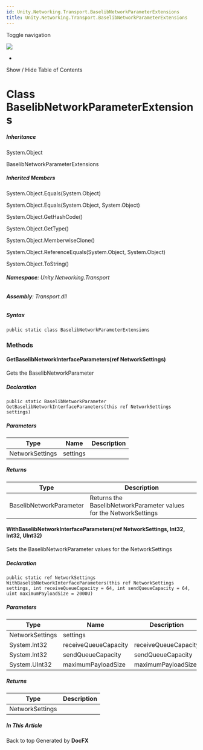```yaml
---
id: Unity.Networking.Transport.BaselibNetworkParameterExtensions
title: Unity.Networking.Transport.BaselibNetworkParameterExtensions
---
```


<div id="wrapper">

<div>

<div class="container">

<div class="navbar-header">

Toggle navigation

<img src="../logo.svg" id="logo" class="svg" />

</div>

<div id="navbar" class="collapse navbar-collapse">

<div class="form-group">

</div>

</div>

</div>

<div class="subnav navbar navbar-default">

<div id="breadcrumb" class="container hide-when-search">

-   

</div>

</div>

</div>

<div class="container body-content hide-when-search" role="main">

<div class="sidenav hide-when-search">

Show / Hide Table of Contents

<div id="sidetoggle" class="sidetoggle collapse">

<div id="sidetoc">

</div>

</div>

</div>

<div class="article row grid-right">

<div class="col-md-10">

# Class BaselibNetworkParameterExtensions

<div class="markdown level0 summary">

</div>

<div class="markdown level0 conceptual">

</div>

<div class="inheritance">

##### Inheritance

<div class="level0">

System.Object

</div>

<div class="level1">

BaselibNetworkParameterExtensions

</div>

</div>

<div class="inheritedMembers">

##### Inherited Members

<div>

System.Object.Equals(System.Object)

</div>

<div>

System.Object.Equals(System.Object, System.Object)

</div>

<div>

System.Object.GetHashCode()

</div>

<div>

System.Object.GetType()

</div>

<div>

System.Object.MemberwiseClone()

</div>

<div>

System.Object.ReferenceEquals(System.Object, System.Object)

</div>

<div>

System.Object.ToString()

</div>

</div>

###### **Namespace**: Unity.Networking.Transport

###### **Assembly**: Transport.dll

##### Syntax

<div class="codewrapper">

``` lang-csharp
public static class BaselibNetworkParameterExtensions
```

</div>

### Methods

#### GetBaselibNetworkInterfaceParameters(ref NetworkSettings)

<div class="markdown level1 summary">

Gets the BaselibNetworkParameter

</div>

<div class="markdown level1 conceptual">

</div>

##### Declaration

<div class="codewrapper">

``` lang-csharp
public static BaselibNetworkParameter GetBaselibNetworkInterfaceParameters(this ref NetworkSettings settings)
```

</div>

##### Parameters

| Type            | Name     | Description |
|-----------------|----------|-------------|
| NetworkSettings | settings |             |

##### Returns

| Type                    | Description                                                        |
|-------------------------|--------------------------------------------------------------------|
| BaselibNetworkParameter | Returns the BaselibNetworkParameter values for the NetworkSettings |

#### WithBaselibNetworkInterfaceParameters(ref NetworkSettings, Int32, Int32, UInt32)

<div class="markdown level1 summary">

Sets the BaselibNetworkParameter values for the NetworkSettings

</div>

<div class="markdown level1 conceptual">

</div>

##### Declaration

<div class="codewrapper">

``` lang-csharp
public static ref NetworkSettings WithBaselibNetworkInterfaceParameters(this ref NetworkSettings settings, int receiveQueueCapacity = 64, int sendQueueCapacity = 64, uint maximumPayloadSize = 2000U)
```

</div>

##### Parameters

| Type            | Name                 | Description          |
|-----------------|----------------------|----------------------|
| NetworkSettings | settings             |                      |
| System.Int32    | receiveQueueCapacity | receiveQueueCapacity |
| System.Int32    | sendQueueCapacity    | sendQueueCapacity    |
| System.UInt32   | maximumPayloadSize   | maximumPayloadSize   |

##### Returns

| Type            | Description |
|-----------------|-------------|
| NetworkSettings |             |

</div>

<div class="hidden-sm col-md-2" role="complementary">

<div class="sideaffix">

<div class="contribution">

</div>

##### In This Article

<div>

</div>

</div>

</div>

</div>

</div>

<div class="grad-bottom">

</div>

<div class="footer">

<div class="container">

Back to top Generated by **DocFX**

</div>

</div>

</div>
